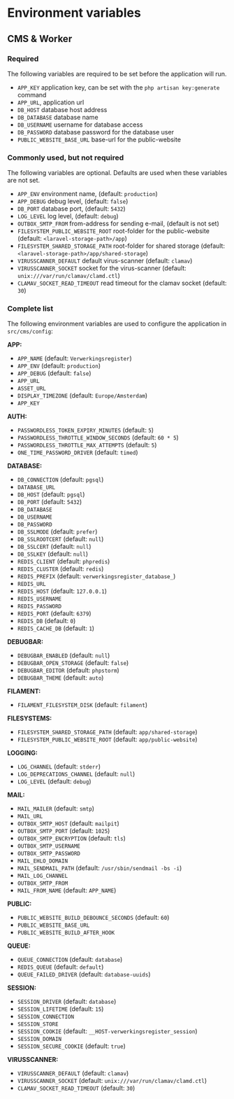 # Environment variables

## CMS & Worker

### Required

The following variables are required to be set before the application will run.

- `APP_KEY` application key, can be set with the `php artisan key:generate` command
- `APP_URL`, application url
- `DB_HOST` database host address
- `DB_DATABASE` database name
- `DB_USERNAME` username for database access
- `DB_PASSWORD` database password for the database user
- `PUBLIC_WEBSITE_BASE_URL` base-url for the public-website

### Commonly used, but not required

The following variables are optional. Defaults are used when these variables are
not set.

- `APP_ENV` environment name, (default: `production`)
- `APP_DEBUG` debug level, (default: `false`)
- `DB_PORT` database port, (default: `5432`)
- `LOG_LEVEL` log level, (default: `debug`)
- `OUTBOX_SMTP_FROM` from-address for sending e-mail, (default is not set)
- `FILESYSTEM_PUBLIC_WEBSITE_ROOT` root-folder for the public-website (default: `<laravel-storage-path>/app`)
- `FILESYSTEM_SHARED_STORAGE_PATH` root-folder for shared storage (default: `<laravel-storage-path>/app/shared-storage`)
- `VIRUSSCANNER_DEFAULT` default virus-scanner (default: `clamav`)
- `VIRUSSCANNER_SOCKET` socket for the virus-scanner (default: `unix:///var/run/clamav/clamd.ctl`)
- `CLAMAV_SOCKET_READ_TIMEOUT` read timeout for the clamav socket (default: `30`)

### Complete list

The following environment variables are used to configure the application in `src/cms/config`:

**APP:**

- `APP_NAME` (default: `Verwerkingsregister`)
- `APP_ENV` (default: `production`)
- `APP_DEBUG` (default: `false`)
- `APP_URL`
- `ASSET_URL`
- `DISPLAY_TIMEZONE` (default: `Europe/Amsterdam`)
- `APP_KEY`

**AUTH:**

- `PASSWORDLESS_TOKEN_EXPIRY_MINUTES` (default: `5`)
- `PASSWORDLESS_THROTTLE_WINDOW_SECONDS` (default: `60 * 5`)
- `PASSWORDLESS_THROTTLE_MAX_ATTEMPTS` (default: `5`)
- `ONE_TIME_PASSWORD_DRIVER` (default: `timed`)

**DATABASE:**

- `DB_CONNECTION` (default: `pgsql`)
- `DATABASE_URL`
- `DB_HOST` (default: `pgsql`)
- `DB_PORT` (default: `5432`)
- `DB_DATABASE`
- `DB_USERNAME`
- `DB_PASSWORD`
- `DB_SSLMODE` (default: `prefer`)
- `DB_SSLROOTCERT` (default: `null`)
- `DB_SSLCERT` (default: `null`)
- `DB_SSLKEY` (default: `null`)
- `REDIS_CLIENT` (default: `phpredis`)
- `REDIS_CLUSTER` (default: `redis`)
- `REDIS_PREFIX` (default: `verwerkingsregister_database_`)
- `REDIS_URL`
- `REDIS_HOST` (default: `127.0.0.1`)
- `REDIS_USERNAME`
- `REDIS_PASSWORD`
- `REDIS_PORT` (default: `6379`)
- `REDIS_DB` (default: `0`)
- `REDIS_CACHE_DB` (default: `1`)

**DEBUGBAR:**

- `DEBUGBAR_ENABLED` (default: `null`)
- `DEBUGBAR_OPEN_STORAGE` (default: `false`)
- `DEBUGBAR_EDITOR` (default: `phpstorm`)
- `DEBUGBAR_THEME` (default: `auto`)

**FILAMENT:**

- `FILAMENT_FILESYSTEM_DISK` (default: `filament`)

**FILESYSTEMS:**

- `FILESYSTEM_SHARED_STORAGE_PATH` (default: `app/shared-storage`)
- `FILESYSTEM_PUBLIC_WEBSITE_ROOT` (default: `app/public-website`)

**LOGGING:**

- `LOG_CHANNEL` (default: `stderr`)
- `LOG_DEPRECATIONS_CHANNEL` (default: `null`)
- `LOG_LEVEL` (default: `debug`)

**MAIL:**

- `MAIL_MAILER` (default: `smtp`)
- `MAIL_URL`
- `OUTBOX_SMTP_HOST` (default: `mailpit`)
- `OUTBOX_SMTP_PORT` (default: `1025`)
- `OUTBOX_SMTP_ENCRYPTION` (default: `tls`)
- `OUTBOX_SMTP_USERNAME`
- `OUTBOX_SMTP_PASSWORD`
- `MAIL_EHLO_DOMAIN`
- `MAIL_SENDMAIL_PATH` (default: `/usr/sbin/sendmail -bs -i`)
- `MAIL_LOG_CHANNEL`
- `OUTBOX_SMTP_FROM`
- `MAIL_FROM_NAME` (default: `APP_NAME`)

**PUBLIC:**

- `PUBLIC_WEBSITE_BUILD_DEBOUNCE_SECONDS` (default: `60`)
- `PUBLIC_WEBSITE_BASE_URL`
- `PUBLIC_WEBSITE_BUILD_AFTER_HOOK`

**QUEUE:**

- `QUEUE_CONNECTION` (default: `database`)
- `REDIS_QUEUE` (default: `default`)
- `QUEUE_FAILED_DRIVER` (default: `database-uuids`)

**SESSION:**

- `SESSION_DRIVER` (default: `database`)
- `SESSION_LIFETIME` (default: `15`)
- `SESSION_CONNECTION`
- `SESSION_STORE`
- `SESSION_COOKIE` (default: `__HOST-verwerkingsregister_session`)
- `SESSION_DOMAIN`
- `SESSION_SECURE_COOKIE` (default: `true`)

**VIRUSSCANNER:**

- `VIRUSSCANNER_DEFAULT` (default: `clamav`)
- `VIRUSSCANNER_SOCKET` (default: `unix:///var/run/clamav/clamd.ctl`)
- `CLAMAV_SOCKET_READ_TIMEOUT` (default: `30`)

